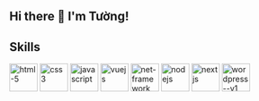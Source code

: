 ## Hi there 👋 I'm Tường!
<!--
**Ngoductuong2032000/Ngoductuong2032000** is a ✨ _special_ ✨ repository because its `README.md` (this file) appears on your GitHub profile.
Here are some ideas to get you started:

- 🔭 I’m currently working on ...
- 🌱 I’m currently learning ...
- 👯 I’m looking to collaborate on ...
- 🤔 I’m looking for help with ...
- 💬 Ask me about ...
- 📫 How to reach me: ...
- 😄 Pronouns: ...
- ⚡ Fun fact: ...
-->
## Skills
<p class="Skill-icon">
  <img width="50" height="50" src="https://img.icons8.com/plasticine/100/html-5.png" alt="html-5"/>
  <img width="50" height="50" src="https://img.icons8.com/plasticine/100/css3.png" alt="css3"/>
  <img width="50" height="50" src="https://img.icons8.com/pulsar-gradient/48/javascript.png" alt="javascript"/>
  <img width="50" height="50" src="https://img.icons8.com/fluency/48/vuejs.png" alt="vuejs"/>
  <img width="50" height="50" src="https://img.icons8.com/color/48/net-framework.png" alt="net-framework"/>
  <img width="50" height="50" src="https://img.icons8.com/color/48/nodejs.png" alt="nodejs"/>
  <img width="50" height="50" src="https://img.icons8.com/color/48/nextjs.png" alt="nextjs"/>
  <img width="50" height="50" src="https://img.icons8.com/doodle/48/wordpress--v1.png" alt="wordpress--v1"/>
</p>
